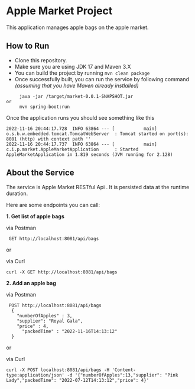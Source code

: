 # Apple Market  Project


This application manages apple bags on the apple market.

## How to Run
- Clone this repository.
- Make sure you are using JDK 17 and Maven 3.X
- You can build the project by running `mvn clean package`
- Once successfully built, you can run the service by following command *(assuming that you have Maven already instlalled)*

```
     java -jar /target/market-0.0.1-SNAPSHOT.jar
or
     mvn spring-boot:run
```

Once the application runs you should see something like this

~~~
2022-11-16 20:44:17.728  INFO 63864 --- [           main] o.s.b.w.embedded.tomcat.TomcatWebServer  : Tomcat started on port(s): 8081 (http) with context path ''
2022-11-16 20:44:17.737  INFO 63864 --- [           main] c.i.p.market.AppleMarketApplication      : Started AppleMarketApplication in 1.819 seconds (JVM running for 2.128)

~~~

## About the Service

The service is Apple Market RESTful Api . It is persisted data at the runtime duration.

Here are some endpoints you can call:

**1. Get list of apple bags**

via Postman
```
 GET http://localhost:8081/api/bags
```
or 

via Curl

```
curl -X GET http://localhost:8081/api/bags

```


**2. Add an apple bag**

via Postman

```
 POST http://localhost:8081/api/bags
  {
    "numberOfApples" : 3,
    "supplier": "Royal Gala",
    "price" : 4,
	  "packedTime" : "2022-11-16T14:13:12"
  }

```
or 

via Curl

```
curl -X POST localhost:8081/api/bags -H 'Content-type:application/json' -d '{"numberOfApples":13,"supplier": "Pink Lady","packedTime": "2022-07-12T14:13:12","price": 4}'

```
